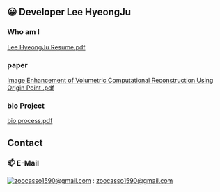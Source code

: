 ## 😀 Developer Lee HyeongJu

### Who am I
[Lee HyeongJu Resume.pdf](https://github.com/user-attachments/files/17529403/Lee.HyeongJu.Resume.pdf)

### paper
[Image Enhancement of Volumetric Computational Reconstruction Using Origin Point .pdf](https://github.com/user-attachments/files/17529353/Image.Enhancement.of.Volumetric.Computational.Reconstruction.Using.Origin.Point.pdf)
### bio Project
[bio process.pdf](https://github.com/user-attachments/files/17529404/bio.process.pdf)


## Contact
### 📫  E-Mail
[![zoocasso1590@gmail.com](https://img.shields.io/badge/Gmail-d14836?style=flat-square&logo=Gmail&logoColor=white&link=mailto:zoocasso1590@gmail.com)](mailto:zoocasso1590@gmail.com) : zoocasso1590@gmail.com 
